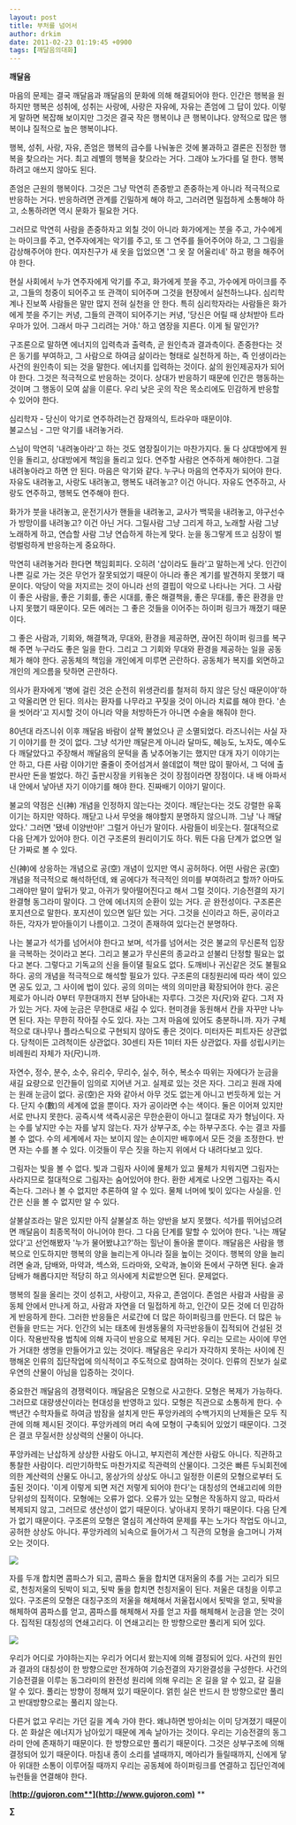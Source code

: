 ```yaml
---
layout: post
title: 부처를 넘어서
author: drkim
date: 2011-02-23 01:19:45 +0900
tags: [깨달음의대화]
---
```

**깨달음**  

  


마음의 문제는 결국 깨달음과 깨달음의 문화에 의해 해결되어야 한다. 인간은 행복을 원하지만 행복은 성취에, 성취는 사랑에, 사랑은 자유에, 자유는 존엄에 그 답이 있다. 이렇게 말하면 복잡해 보이지만 그것은 결국 작은 행복이냐 큰 행복이냐다. 양적으로 많은 행복이냐 질적으로 높은 행복이냐다. 


  


행복, 성취, 사랑, 자유, 존엄은 행복의 급수를 나눠놓은 것에 불과하고 결론은 진정한 행복을 찾으라는 거다. 최고 레벨의 행복을 찾으라는 거다. 그래야 노가다를 덜 한다. 행복하려고 애쓰지 않아도 된다. 


  


존엄은 근원의 행복이다. 그것은 그냥 막연히 존중받고 존중하는게 아니라 적극적으로 반응하는 거다. 반응하려면 관계를 긴밀하게 해야 하고, 그러려면 밀접하게 소통해야 하고, 소통하려면 역시 문화가 필요한 거다. 


  


그러므로 막연히 사람을 존중하자고 외칠 것이 아니라 화가에게는 붓을 주고, 가수에게는 마이크를 주고, 연주자에게는 악기를 주고, 또 그 연주를 들어주어야 하고, 그 그림을 감상해주어야 한다. 여자친구가 새 옷을 입었으면 '그 옷 잘 어울리네' 하고 평을 해주어야 한다. 


  


현실 사회에서 누가 연주자에게 악기를 주고, 화가에게 붓을 주고, 가수에게 마이크를 주고, 그들의 청중이 되어주고 또 관객이 되어주며 그것을 현장에서 실천하느냐다. 심리학계나 진보쪽 사람들은 말만 많지 전혀 실천을 안 한다. 특히 심리학자라는 사람들은 화가에게 붓을 주기는 커녕, 그들의 관객이 되어주기는 커녕, '당신은 어릴 때 상처받아 트라우마가 있어. 그래서 마구 그리려는 거야.' 하고 염장을 지른다. 이게 될 말인가? 


  


구조론으로 말하면 에너지의 입력측과 출력측, 곧 원인측과 결과측이다. 존중한다는 것은 동기를 부여하고, 그 사람으로 하여금 삶이라는 형태로 실천하게 하는, 즉 인생이라는 사건의 원인측이 되는 것을 말한다. 에너지를 입력하는 것이다. 삶의 원인제공자가 되어야 한다. 그것은 적극적으로 반응하는 것이다. 상대가 반응하기 때문에 인간은 행동하는 것이며 그 행동이 모여 삶을 이룬다. 우리 낮은 곳의 작은 목소리에도 민감하게 반응할 수 있어야 한다. 


  


심리학자 - 당신이 악기로 연주하려는건 잠재의식, 트라우마 때문이야.  
불교스님 - 그만 악기를 내려놓거라. 


  


스님이 막연히 '내려놓아라'고 하는 것도 염장질이기는 마찬가지다. 둘 다 상대방에게 원인을 돌리고, 상대방에게 책임을 돌리고 있다. 연주할 사람은 연주하게 해야한다. 그걸 내려놓아라고 하면 안 된다. 마음은 악기와 같다. 누구나 마음의 연주자가 되어야 한다. 자유도 내려놓고, 사랑도 내려놓고, 행복도 내려놓고? 이건 아니다. 자유도 연주하고, 사랑도 연주하고, 행복도 연주해야 한다. 


  


화가가 붓을 내려놓고, 운전기사가 핸들을 내려놓고, 교사가 백묵을 내려놓고, 야구선수가 방망이를 내려놓고? 이건 아닌 거다. 그릴사람 그냥 그리게 하고, 노래할 사람 그냥 노래하게 하고, 연습할 사람 그냥 연습하게 하는게 맞다. 눈을 동그랗게 뜨고 심장이 벌렁벌렁하게 반응하는게 중요하다. 


  


막연히 내려놓거라 한다면 책임회피다. 오히려 '삽이라도 들라'고 말하는게 낫다. 인간이 나쁜 길로 가는 것은 무언가 잘못되었기 때문이 아니라 좋은 계기를 발견하지 못했기 때문이다. 악당이 악을 저지르는 것이 아니라 선의 결핍이 악으로 나타나는 거다. 그 사람이 좋은 사람을, 좋은 기회를, 좋은 시대를, 좋은 해결책을, 좋은 무대를, 좋은 환경을 만나지 못했기 때문이다. 모든 에러는 그 좋은 것들을 이어주는 하이퍼 링크가 깨졌기 때문이다.


  


그 좋은 사람과, 기회와, 해결책과, 무대와, 환경을 제공하면, 끊어진 하이퍼 링크를 복구해 주면 누구라도 좋은 일을 한다. 그리고 그 기회와 무대와 환경을 제공하는 일을 공동체가 해야 한다. 공동체의 책임을 개인에게 미루면 곤란하다. 공동체가 복지를 외면하고 개인의 게으름을 탓하면 곤란하다. 


  


의사가 환자에게 '병에 걸린 것은 순전히 위생관리를 철저히 하지 않은 당신 때문이야'하고 약올리면 안 된다. 의사는 환자를 나무라고 꾸짖을 것이 아니라 치료를 해야 한다. '손을 씻어라'고 지시할 것이 아니라 약을 처방하든가 아니면 수술을 해줘야 한다. 


  


80년대 라즈니쉬 이후 깨달음 바람이 살짝 불었으나 곧 소멸되었다. 라즈니쉬는 사실 자기 이야기를 한 것이 없다. 그냥 석가만 깨달은게 아니라 달마도, 혜능도, 노자도, 예수도 다 깨달았다고 주장해서 깨달음의 문턱을 좀 낮추어놓기는 했지만 대개 자기 이야기는 안 하고, 다른 사람 이야기만 줄줄이 줏어섬겨서 쓸데없이 책만 많이 팔아서, 그 덕에 출판사만 돈을 벌었다. 하긴 출판시장을 키워놓은 것이 장점이라면 장점이다. 내 배 아파서 내 안에서 낳아낸 자기 이야기를 해야 한다. 진짜배기 이야기 말이다. 


  


불교의 약점은 신(神) 개념을 인정하지 않는다는 것이다. 깨닫는다는 것도 강렬한 유혹이기는 하지만 약하다. 깨닫고 나서 무엇을 해야할지 분명하지 않으니까. 그냥 '나 깨달았다.' 그러면 '됐네 이양반아!' 그럴거 아닌가 말이다. 사람들이 비웃는다. 절대적으로 다음 단계가 있어야 한다. 이건 구조론의 원리이기도 하다. 뭐든 다음 단계가 없으면 일단 가짜로 볼 수 있다. 


  


신(神)에 상응하는 개념으로 공(空) 개념이 있지만 역시 공허하다. 어떤 사람은 공(空) 개념을 적극적으로 해석하던데, 왜 공에다가 적극적인 의미를 부여하려고 할까? 아마도 그래야만 말이 앞뒤가 맞고, 아귀가 맞아떨어진다고 해서 그럴 것이다. 기승전결의 자기완결형 동그라미 말이다. 그 안에 에너지의 순환이 있는 거다. 곧 완전성이다. 구조론은 포지션으로 말한다. 포지션이 있으면 일단 있는 거다. 그것을 신이라고 하든, 공이라고 하든, 각자가 받아들이기 나름이고. 그것이 존재하여 있다는건 분명하다.


  


나는 불교가 석가를 넘어서야 한다고 보며, 석가를 넘어서는 것은 불교의 무신론적 입장을 극복하는 것이라고 본다. 그리고 불교가 무신론의 종교라고 섣불리 단정할 필요는 없다고 본다. 그렇다고 기독교의 신을 들이댈 필요도 없다. 도깨비나 귀신같은 것도 불필요하다. 공의 개념을 적극적으로 해석할 필요가 있다. 구조론의 대칭원리에 따라 색이 있으면 공도 있고, 그 사이에 법이 있다. 공의 의미는 색의 의미만큼 확장되어야 한다. 공은 제로가 아니라 0부터 무한대까지 전부 담아내는 자루다. 그것은 자(尺)와 같다. 그저 자가 있는 거다. 자에 눈금은 무한대로 새길 수 있다. 현미경을 동원해서 칸을 자꾸만 나누면 된다. 자는 무한히 작아질 수도 있다. 자는 그저 마음에 있어도 충분하니까. 자가 구체적으로 대나무나 플라스틱으로 구현되지 않아도 좋은 것이다. 미터자든 피트자든 상관없다. 당척이든 고려척이든 상관없다. 30센티 자든 1미터 자든 상관없다. 자를 성립시키는 비례원리 자체가 자(尺)니까. 


  


자연수, 정수, 분수, 소수, 유리수, 무리수, 실수, 허수, 복소수 따위는 자에다가 눈금을 새길 요량으로 인간들이 임의로 지어낸 거고. 실제로 있는 것은 자다. 그리고 원래 자에는 원래 눈금이 없다. 공(空)은 자와 같아서 아무 것도 없는게 아니고 번듯하게 있는 거다. 단지 수(數)의 세계에 없을 뿐이다. 자가 공이라면 수는 색이다. 둘은 이어져 있지만 서로 만나지 못한다. 공즉시색 색즉시공은 무한순환이 아니고 절대로 자가 형님이다. 자는 수를 낳지만 수는 자를 낳지 않는다. 자가 상부구조, 수는 하부구조다. 수는 결코 자를 볼 수 없다. 수의 세계에서 자는 보이지 않는 손이지만 배후에서 모든 것을 조정한다. 반면 자는 수를 볼 수 있다. 이것들이 무슨 짓을 하는지 위에서 다 내려다보고 있다.


  


그림자는 빛을 볼 수 없다. 빛과 그림자 사이에 물체가 있고 물체가 치워지면 그림자는 사라지므로 절대적으로 그림자는 숨어있어야 한다. 환한 세계로 나오면 그림자는 즉시 죽는다. 그러나 볼 수 없지만 추론하여 알 수 있다. 물체 너머에 빛이 있다는 사실을. 인간은 신을 볼 수 없지만 알 수 있다. 


  


살불살조라는 말은 있지만 아직 살불살조 하는 양반을 보지 못했다. 석가를 뛰어넘으려면 깨달음이 최종목적이 아니어야 한다. 그 다음 단계를 말할 수 있어야 한다. '나는 깨달았다'고 선언해봤자 '누가 물어봤냐고?'하는 힐난이 돌아올 뿐이다. 깨달음은 사람을 행복으로 인도하지만 행복의 양을 늘리는게 아니라 질을 높이는 것이다. 행복의 양을 늘리려면 술과, 담배와, 마약과, 섹스와, 드라마와, 오락과, 놀이와 돈에서 구하면 된다. 술과 담배가 해롭다지만 적당히 하고 의사에게 치료받으면 된다. 문제없다.


  


행복의 질을 올리는 것이 성취고, 사랑이고, 자유고, 존엄이다. 존엄은 사람과 사람을 공동체 안에서 만나게 하고, 사람과 자연을 더 밀접하게 하고, 인간이 모든 것에 더 민감하게 반응하게 한다. 그러한 반응들은 서로간에 더 많은 하이퍼링크를 만든다. 더 많은 뉴런들을 만드는 거다. 인간의 뇌는 태초에 원생동물의 자극반응들이 집적되어 건설된 것이다. 작용반작용 법칙에 의해 자극이 반응으로 복제된 거다. 우리는 모르는 사이에 무언가 거대한 생명을 만들어가고 있는 것이다. 깨달음은 우리가 자각하지 못하는 사이에 진행해온 인류의 집단작업에 의식적이고 주도적으로 참여하는 것이다. 인류의 진보가 실로 우연의 산물이 아님을 입증하는 것이다. 


  


중요한건 깨달음의 경쟁력이다. 깨달음은 모형으로 사고한다. 모형은 복제가 가능하다. 그러므로 대량생산이라는 현대성을 반영하고 있다. 모형은 직관으로 소통하게 한다. 수백년간 수학자들로 하여금 밤잠을 설치게 만든 푸앙카레의 수백가지의 난제들은 모두 직관에 의해 제시된 것이다. 푸앙카레의 머리 속에 모형이 구축되어 있었기 때문이다. 그것은 결코 무질서한 상상력의 산물이 아니다. 


  


푸앙카레는 난삽하게 상상한 사람도 아니고, 부지런히 계산한 사람도 아니다. 직관하고 통찰한 사람이다. 리만기하학도 마찬가지로 직관력의 산물이다. 그것은 빠른 두뇌회전에 의한 계산력의 산물도 아니고, 몽상가의 상상도 아니고 일정한 이론의 모형으로부터 도출된 것이다. '이게 이렇게 되면 저건 저렇게 되어야 한다'는 대칭성의 연쇄고리에 의한 당위성의 집적이다. 모형에는 오류가 없다. 오류가 있는 모형은 작동하지 않고, 따라서 복제되지 않고, 그러므로 생산성이 없기 때문이다. 낳아내지 못하기 때문이다. 다음 단계가 없기 때문이다. 구조론의 모형은 열심히 계산하여 문제를 푸는 노가다 작업도 아니고, 공허한 상상도 아니다. 푸앙카레의 뇌속으로 들어가서 그 직관의 모형을 슬그머니 가져오는 것이다. 

  


  
 ![](/files/attach/images/198/260/151/1.jpg)

  


자를 두개 합치면 콤파스가 되고, 콤파스 둘을 합치면 대저울의 추를 거는 고리가 되므로, 천칭저울의 됫박이 되고, 됫박 둘을 합치면 천칭저울이 된다. 저울은 대칭을 이루고 있다. 구조론의 모형은 대칭구조의 저울을 해체해서 저울접시에서 됫박을 얻고, 됫박을 해체하여 콤파스를 얻고, 콤파스를 해체해서 자를 얻고 자를 해체해서 눈금을 얻는 것이다. 집적된 대칭성의 연쇄고리다. 이 연쇄고리는 한 방향으로만 풀리게 되어 있다. 



  ![](/files/attach/images/198/260/151/2.jpg)


  


우리가 어디로 가야하는지는 우리가 어디서 왔는지에 의해 결정되어 있다. 사건의 원인과 결과의 대칭성이 한 방향으로만 전개하여 기승전결의 자기완결성을 구성한다. 사건의 기승전결을 이루는 동그라미의 완전성 원리에 의해 우리는 온 길을 알 수 있고, 갈 길을 알 수 있다. 풀리는 방향이 정해져 있기 때문이다. 얽힌 실은 반드시 한 방향으로만 풀리고 반대방향으로는 풀리지 않는다. 


  


다른거 없고 우리는 가던 길을 계속 가야 한다. 왜냐하면 방아쇠는 이미 당겨졌기 때문이다. 쏜 화살은 에너지가 남아있기 때문에 계속 날아가는 것이다. 우리는 기승전결의 동그라미 안에 존재하기 때문이다. 한 방향으로만 풀리기 때문이다. 그것은 상부구조에 의해 결정되어 있기 때문이다. 마침내 종이 소리를 낼때까지, 메아리가 들릴때까지, 신에게 닿아 위대한 소통이 이루어질 때까지 우리는 공동체에 하이퍼링크를 연결하고 집단인격에 뉴런들을 연결해야 한다. 


  





  




[**http://gujoron.com**](http://www.gujoron.com)** 
**

**∑**